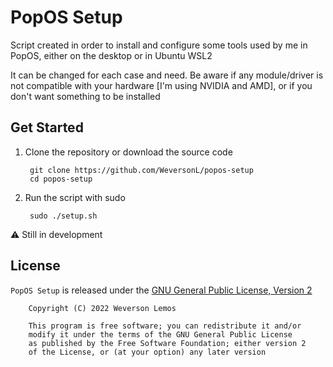 # PopOS Setup

Script created in order to install and configure some tools used by me in PopOS, either on the desktop or in Ubuntu WSL2

It can be changed for each case and need. Be aware if any module/driver is not compatible with your hardware [I'm using NVIDIA and AMD], or if you don't want something to be installed

## Get Started

1. Clone the repository or download the source code

        git clone https://github.com/WeversonL/popos-setup
        cd popos-setup

2. Run the script with sudo

        sudo ./setup.sh

⚠️ Still in development

## License

`PopOS Setup` is released under the [GNU General Public License, Version 2](LICENSE)
    
        Copyright (C) 2022 Weverson Lemos

        This program is free software; you can redistribute it and/or
        modify it under the terms of the GNU General Public License
        as published by the Free Software Foundation; either version 2
        of the License, or (at your option) any later version
